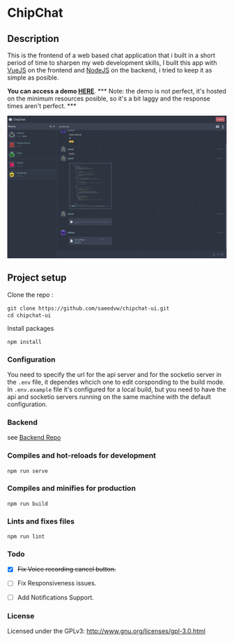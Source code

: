 # ChipChat
## Description
This is the frontend of a web based chat application that i built in a short period of time to sharpen my web development skills, I built this app with [VueJS](https://vuejs.org) on the frontend and [NodeJS](https://nodejs.org) on the backend, i tried to keep it as simple as posible.


**You can access a demo [HERE](https://chipchat.netlify.app)**.
*** Note: the demo is not perfect, it's hosted on the minimum resources posible, so it's a bit laggy and the response times aren't perfect. ***

![Screenshot of Chipchat in action](./screenshots/screenshot_1.png)
## Project setup

Clone the repo :
```
git clone https://github.com/saeedvw/chipchat-ui.git
cd chipchat-ui
```
Install packages
```
npm install
```

### Configuration
You need to specify the url for the api server and for the socketio server in the `.env` file, it dependes whcich one to edit corsponding to the build mode. In `.env.example` file it's configured for a local build, but you need to have the api and socketio servers running on the same machine with the default configuration.

### Backend
see [Backend Repo](https://github.com/saeedvw/chipchat-api.git)


### Compiles and hot-reloads for development
```
npm run serve
```

### Compiles and minifies for production
```
npm run build
```

### Lints and fixes files
```
npm run lint
```

### Todo
- [x] ~~Fix Voice recording cancel button.~~
- [ ] Fix Responsiveness issues.
- [ ] Add Notifications Support.


### License
Licensed under the GPLv3: http://www.gnu.org/licenses/gpl-3.0.html
